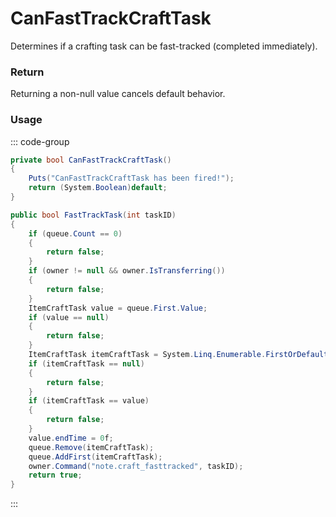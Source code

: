 <Badge type="danger" text="Carbon Compatible"/><Badge type="warning" text="Oxide Compatible"/>
# CanFastTrackCraftTask
Determines if a crafting task can be fast-tracked (completed immediately).
### Return
Returning a non-null value cancels default behavior.

### Usage
::: code-group
```csharp [Example]
private bool CanFastTrackCraftTask()
{
	Puts("CanFastTrackCraftTask has been fired!");
	return (System.Boolean)default;
}
```
```csharp [Source — Assembly-CSharp @ ItemCrafter]
public bool FastTrackTask(int taskID)
{
	if (queue.Count == 0)
	{
		return false;
	}
	if (owner != null && owner.IsTransferring())
	{
		return false;
	}
	ItemCraftTask value = queue.First.Value;
	if (value == null)
	{
		return false;
	}
	ItemCraftTask itemCraftTask = System.Linq.Enumerable.FirstOrDefault(queue, (ItemCraftTask x) => x.taskUID == taskID && !x.cancelled);
	if (itemCraftTask == null)
	{
		return false;
	}
	if (itemCraftTask == value)
	{
		return false;
	}
	value.endTime = 0f;
	queue.Remove(itemCraftTask);
	queue.AddFirst(itemCraftTask);
	owner.Command("note.craft_fasttracked", taskID);
	return true;
}

```
:::

